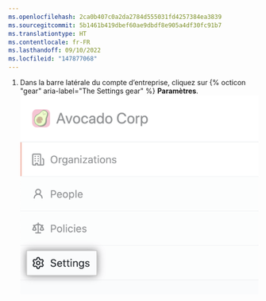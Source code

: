 ```yaml
---
ms.openlocfilehash: 2ca0b407c0a2da2784d555031fd4257384ea3839
ms.sourcegitcommit: 5b1461b419dbef60ae9dbdf8e905a4df30fc91b7
ms.translationtype: HT
ms.contentlocale: fr-FR
ms.lasthandoff: 09/10/2022
ms.locfileid: "147877068"
---
```

1. Dans la barre latérale du compte d’entreprise, cliquez sur {% octicon "gear" aria-label="The Settings gear" %} **Paramètres**.
  ![Onglet Paramètres dans la barre latérale du compte d’entreprise](/assets/images/help/business-accounts/enterprise-account-settings-tab.png)
